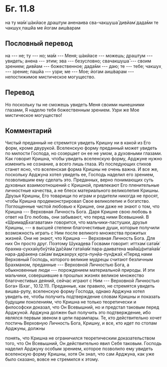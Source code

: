 # Бг. 11.8
на ту ма̄м̇ ш́акйасе драшт̣ум
аненаива сва-чакшуша̄
дивйам̇ дада̄ми те чакшух̣
паш́йа ме йогам аиш́варам
## Пословный перевод

на --- не; ту --- но; ма̄м --- Меня; ш́акйасе --- можешь; драшт̣ум ---
увидеть; анена --- этим; эва --- безусловно; свачакшуша̄ --- своим
зрением; дивйам --- божественное; дада̄ми --- даю; те --- тебе; чакшух̣
--- зрение; паш́йа --- узри; ме --- Мое; йогам аиш́варам --- непостижимое
мистическое могущество.

## Перевод

Но поскольку ты не сможешь увидеть Меня своими нынешними глазами, Я
наделю тебя божественным зрением. Узри же Мое мистическое могущество!

## Комментарий

Чистый преданный не стремится увидеть Кришну ни в какой из Его форм,
кроме двурукой. Вселенскую форму преданный может увидеть по милости
Господа, но созерцает он ее не умом, а духовными глазами. Как говорит
Кришна, чтобы увидеть вселенскую форму, Арджуне нужно изменить не
сознание, а всего лишь глаза. Из последующих стихов станет ясно, что
вселенская форма Кришны не очень важна. И все же, поскольку Арджуна
хотел увидеть ее, Господь наделил его зрением, позволившим ему сделать
это. Преданных, верно понимающих суть духовных взаимоотношений с
Кришной, привлекают Его пленительные личностные качества, а не блеск
материального великолепия Кришны. Друзья Кришны, Его товарищи по играм и
родители никогда не просят, чтобы Кришна продемонстрировал Свое
великолепие и богатство. Поглощенные чистой любовью к Кришне, они даже
не знают о том, что Кришна --- Верховная Личность Бога. Даря Кришне свою
любовь в ответ на Его любовь, они забывают, что перед ними Всевышний. В
«ШримадБхагаватам» говорится, что мальчики-пастушки, друзья Кришны, ---
в высшей степени благочестивые души, которые получили возможность играть
с Ним после великого множества прожитых жизней. Они не знают, что Кришна
--- Верховная Личность Бога. Для них Он просто друг. Поэтому Шукадева
Госвами говорит: иттхам̇ сата̄м̇ брахма-сукха̄нубхӯтйа̄ да̄сйам̇ гата̄на̄м̇
пара-даиватена ма̄йа̄ш́рита̄на̄м̇ нара-да̄ракен̣а са̄кам̇ виджахрух̣
кр̣та-пун̣йа-пун̃джа̄х̣ «Перед нами Верховный Господь, которого великие
мудрецы считают безличным Брахманом, преданные --- Верховной Личностью
Бога, а обыкновенные люди --- порождением материальной природы. И эти
мальчики, совершившие в прошлых жизнях великое множество благочестивых
деяний, сейчас играют с Ним --- Верховной Личностью Бога» (Бхаг.,
10.12.11). Преданные, как правило, не стремятся увидеть вишва-рупу,
вселенскую форму Господа, однако Арджуна хотел увидеть ее, чтобы
получить подтверждение словам Кришны и показать будущим поколениям, что
Кришна не только теоретически и философски доказал, что Он Всевышний, но
и предстал таковым перед Арджуной. Арджуна должен был получить это
подтверждение, ибо являлся первым звеном в цепи парампары. Те, кто
действительно хочет постичь Верховную Личность Бога, Кришну, и все, кто
идет по стопам Арджуны, должны

понять, что Кришна не ограничился теоретическим доказательством того,
что Он Всевышний, Он действительно явил Себя таковым. Господь наделил
Арджуну особым зрением, которое позволило ему увидеть вселенскую форму
Кришны, хотя Он знал, что сам Арджуна, как уже было сказано, вовсе не
стремился к этому.
